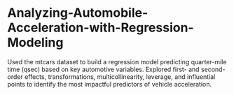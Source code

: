 # Analyzing-Automobile-Acceleration-with-Regression-Modeling
Used the mtcars dataset to build a regression model predicting quarter-mile time (qsec) based on key automotive variables. Explored first- and second-order effects, transformations, multicollinearity, leverage, and influential points to identify the most impactful predictors of vehicle acceleration.
